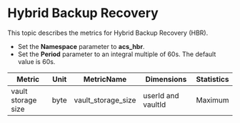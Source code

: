 # Hybrid Backup Recovery

This topic describes the metrics for Hybrid Backup Recovery \(HBR\).

-   Set the **Namespace** parameter to **acs\_hbr**.
-   Set the **Period** parameter to an integral multiple of 60s. The default value is 60s.

|Metric|Unit|MetricName|Dimensions|Statistics|
|------|----|----------|----------|----------|
|vault storage size|byte|vault\_storage\_size|userId and vaultId|Maximum|

